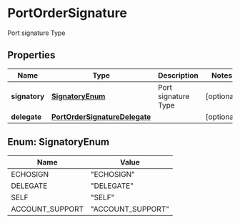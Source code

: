 

# PortOrderSignature

Port signature Type

## Properties

| Name | Type | Description | Notes |
|------------ | ------------- | ------------- | -------------|
|**signatory** | [**SignatoryEnum**](#SignatoryEnum) | Port signature Type |  [optional] |
|**delegate** | [**PortOrderSignatureDelegate**](PortOrderSignatureDelegate.md) |  |  [optional] |



## Enum: SignatoryEnum

| Name | Value |
|---- | -----|
| ECHOSIGN | &quot;ECHOSIGN&quot; |
| DELEGATE | &quot;DELEGATE&quot; |
| SELF | &quot;SELF&quot; |
| ACCOUNT_SUPPORT | &quot;ACCOUNT_SUPPORT&quot; |



